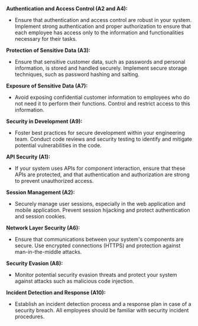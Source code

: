 **Authentication and Access Control (A2 and A4):**

- Ensure that authentication and access control are robust in your system. Implement strong authentication and proper authorization to ensure that each employee has access only to the information and functionalities necessary for their tasks.

**Protection of Sensitive Data (A3):**

- Ensure that sensitive customer data, such as passwords and personal information, is stored and handled securely. Implement secure storage techniques, such as password hashing and salting.

**Exposure of Sensitive Data (A7):**

- Avoid exposing confidential customer information to employees who do not need it to perform their functions. Control and restrict access to this information.

**Security in Development (A9):**

- Foster best practices for secure development within your engineering team. Conduct code reviews and security testing to identify and mitigate potential vulnerabilities in the code.

**API Security (A1):**

- If your system uses APIs for component interaction, ensure that these APIs are protected, and that authentication and authorization are strong to prevent unauthorized access.

**Session Management (A2):**

- Securely manage user sessions, especially in the web application and mobile application. Prevent session hijacking and protect authentication and session cookies.

**Network Layer Security (A6):**

- Ensure that communications between your system's components are secure. Use encrypted connections (HTTPS) and protection against man-in-the-middle attacks.

**Security Evasion (A8):**

- Monitor potential security evasion threats and protect your system against attacks such as malicious code injection.

**Incident Detection and Response (A10):**

- Establish an incident detection process and a response plan in case of a security breach. All employees should be familiar with security incident procedures.
